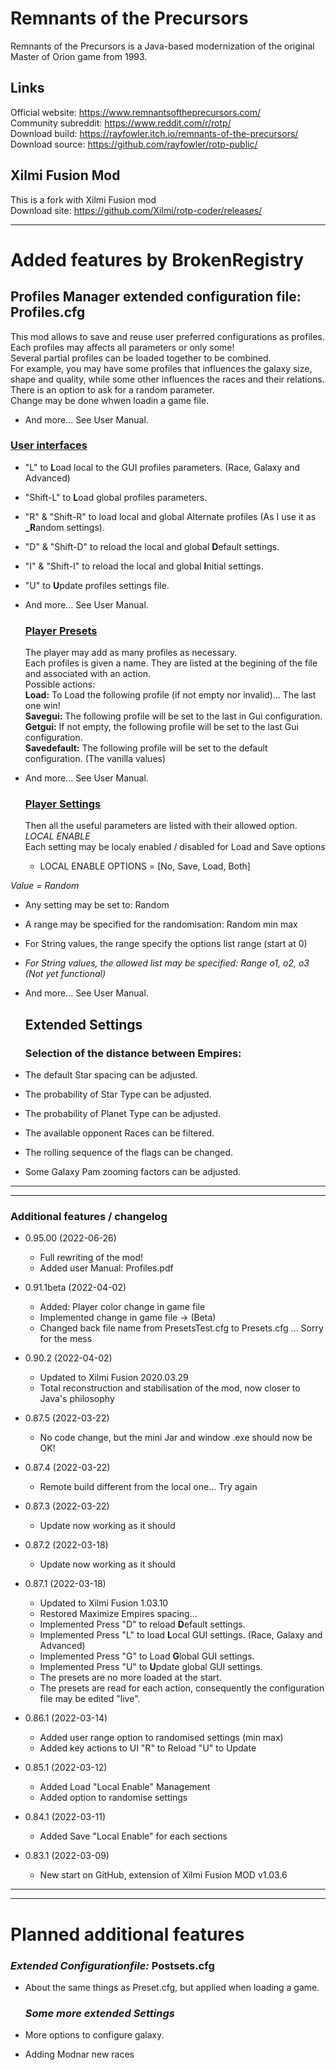 # Remnants of the Precursors

Remnants of the Precursors is a Java-based modernization of the original Master of Orion game from 1993.

## Links

Official website: https://www.remnantsoftheprecursors.com/<br>
Community subreddit: https://www.reddit.com/r/rotp/<br>
Download build: https://rayfowler.itch.io/remnants-of-the-precursors/<br>
Download source: https://github.com/rayfowler/rotp-public/<br>

## Xilmi Fusion Mod

This is a fork with Xilmi Fusion mod<br>
Download site: https://github.com/Xilmi/rotp-coder/releases/<br>

---

# Added features by BrokenRegistry

## Profiles Manager extended configuration file: Profiles.cfg

This mod allows to save and reuse user preferred configurations as profiles.<br>
Each profiles may affects all parameters or only some!<br>
Several partial profiles can be loaded together to be combined.<br>
For example, you may have some profiles that influences the galaxy size, shape and quality, while some other influences the races and their relations.<br>
There is an option to ask for a random parameter.<br>
Change may be done whwen loadin a game file.<br>
- And more... See User Manual.


### <u>User interfaces</u>

- "L" to **L**oad local to the GUI profiles parameters. (Race, Galaxy and Advanced)<br>
- "Shift-L" to **L**oad global profiles parameters.<br>
- "R" & "Shift-R" to load local and global Alternate profiles (As I use it as **_R**andom settings).<br>
- "D"  & "Shift-D" to reload the local and global **D**efault settings.<br>
- "I"  & "Shift-I" to reload the local and global **I**nitial settings.<br>
- "U" to **U**pdate profiles settings file.<br>
- And more... See User Manual.
  
  ### <u>Player Presets</u>
  
  The player may add as many profiles as necessary.<br>
  Each profiles is given a name. They are listed at the begining of the file and associated with an action.<br>
  Possible actions:<br>
  __Load:__ To Load the following profile (if not empty nor invalid)... The last one win! <br>
  __Savegui:__ The following profile will be set to the last in Gui configuration. <br>
  __Getgui:__ If not empty, the following profile will be set to the last Gui configuration. <br>
  __Savedefault:__ The following profile will be set to the default configuration. (The vanilla values)<br>
- And more... See User Manual.
  
  ### <u>Player Settings</u>
  
  Then all the useful parameters are listed with their allowed option.<br>
  _LOCAL ENABLE_<br>
  Each setting may be localy enabled / disabled for Load and Save options<br>
  - LOCAL ENABLE OPTIONS = [No, Save, Load, Both]<br>

_Value = Random_<br>

- Any setting may  be set to: Random<br>
- A range may be specified for the randomisation: Random min max<br>
- For String values, the range specify the options list range (start at 0)<br>
- _For String values, the allowed list may be specified: Range o1, o2, o3 (Not yet functional)_<br>
- And more... See User Manual.

  ## Extended Settings
  
  ### Selection of the distance between Empires:
- The default Star spacing can be adjusted.<br>
- The probability of Star Type can be adjusted.<br>
- The probability of Planet Type can be adjusted.<br>
- The available opponent Races can be filtered.<br>
- The rolling sequence of the flags can be changed.<br>
- Some Galaxy Pam zooming factors can be adjusted.<br>

---

---

### Additional features / changelog<br>

- 0.95.00 (2022-06-26)
  - Full rewriting of the mod!
  - Added user Manual: Profiles.pdf

- 0.91.1beta (2022-04-02)
  - Added: Player color change in game file
  - Implemented change in game file -> (Beta)
  - Changed back file name from PresetsTest.cfg to Presets.cfg ... Sorry for the mess
- 0.90.2 (2022-04-02)
  - Updated to Xilmi Fusion 2020.03.29 <br>
  - Total reconstruction and stabilisation of the mod, now closer to Java's philosophy <br>
- 0.87.5 (2022-03-22)
  - No code change, but the mini Jar and window .exe should now be OK! <br>
- 0.87.4 (2022-03-22)
  - Remote build different from the local one... Try again <br>
- 0.87.3 (2022-03-22)
  - Update now working as it should<br>
- 0.87.2 (2022-03-18)
  - Update now working as it should<br>
- 0.87.1 (2022-03-18)
  - Updated to Xilmi Fusion 1.03.10<br>
  - Restored Maximize Empires spacing...<br>
  - Implemented Press "D" to reload **D**efault settings.<br>
  - Implemented Press "L" to load **L**ocal GUI settings. (Race, Galaxy and Advanced)<br>
  - Implemented Press "G" to Load **G**lobal GUI settings.<br>
  - Implemented Press "U" to **U**pdate global GUI settings.<br>
  - The presets are no more loaded at the start.<br>
  - The presets are read for each action, consequently the configuration file may be edited "live".<br>
- 0.86.1 (2022-03-14)
  - Added user range option to randomised settings (min max)<br>
  - Added key actions to UI "R" to Reload "U" to Update<br>
- 0.85.1 (2022-03-12)
  - Added Load "Local Enable" Management<br>
  - Added option to randomise settings<br>
- 0.84.1 (2022-03-11)
  - Added Save "Local Enable" for each sections<br>
- 0.83.1 (2022-03-09)
  - New start on GitHub, extension of Xilmi Fusion MOD v1.03.6<br>

---

---

# Planned additional features

### _Extended Configurationfile:_ Postsets.cfg

- About the same things as Preset.cfg, but applied when loading a game.<br>
  
  ### _Some more extended Settings_
- More options to configure galaxy.
- Adding Modnar new races

